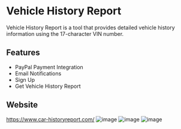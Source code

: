 # Vehicle History Report

Vehicle History Report is a tool that provides detailed vehicle history information using the 17-character VIN number.

## Features

- PayPal Payment Integration
- Email Notifications
- Sign Up
- Get Vehicle History Report

## Website

https://www.car-historyreport.com/
![image](https://github.com/KiranShakeel028/Vehicle-History-Report/assets/109291069/fae52ec3-34df-4bf7-abae-6ebe1c7a62e8)
![image](https://github.com/KiranShakeel028/Vehicle-History-Report/assets/109291069/4e42351c-d62b-48b4-b3e7-3dea58fbed3c)
![image](https://github.com/KiranShakeel028/Vehicle-History-Report/assets/109291069/d9c077bf-25bb-4594-89b0-792c0507c91d)



